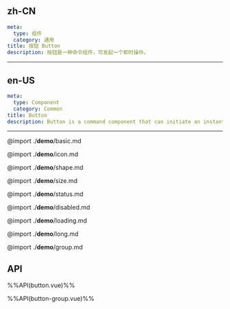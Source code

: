 ## zh-CN
```yaml
meta:
  type: 组件
  category: 通用
title: 按钮 Button
description: 按钮是一种命令组件，可发起一个即时操作。
```
---
## en-US
```yaml
meta:
  type: Component
  category: Common
title: Button
description: Button is a command component that can initiate an instant operation.
```
---

@import ./__demo__/basic.md

@import ./__demo__/icon.md

@import ./__demo__/shape.md

@import ./__demo__/size.md

@import ./__demo__/status.md

@import ./__demo__/disabled.md

@import ./__demo__/loading.md

@import ./__demo__/long.md

@import ./__demo__/group.md

## API

%%API(button.vue)%%

%%API(button-group.vue)%%

